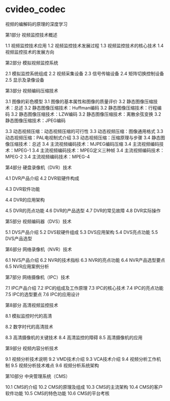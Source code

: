 # cvideo_codec

视频的编解码的原理的深度学习

第1部分 视频监控技术概述
 
1.1 视频监控技术应用
1.2 视频监控技术发展过程
1.3 视频监控技术的核心技术
1.4 视频监控技术的发展方向
 
第2部分 模拟视频监控系统
 
2.1 模拟监控系统组成
2.2 视频采集设备
2.3 信号传输设备
2.4 矩阵切换控制设备
2.5 显示及录像设备
 
第3部分 视频编码压缩技术
 
3.1 图像的彩色模型
3.1 图像的基本属性和图像的质量评价
3.2 静态图像压缩技术：总述
3.2 静态图像压缩技术：Huffman编码
3.2 静态图像压缩技术：行程编码
3.2 静态图像压缩技术：LZW编码
3.2 静态图像压缩技术：离散余弦变换
3.2 静态图像压缩技术：JPEG编码
 
3.3 动态视频压缩：动态视频压缩的可行性
3.3 动态视频压缩：图像通用格式
3.3 动态视频压缩：PAL电视制式介绍
3.3 动态视频压缩：压缩原理与步骤
3.4 静态图像压缩技术：总述
3.4 主流视频编码技术：MJPEG编码压缩
3.4 主流视频编码技术：MPEG-1
3.4 主流视频编码技术：MPEG定义三种帧
3.4 主流视频编码技术：MPEG-2
3.4 主流视频编码技术：MPEG-4
 
第4部分 硬盘录像机（DVR）技术
 
4.1 DVR产品介绍
4.2 DVR软硬件构成
 
4.3 DVR软件功能
 
4.4 DVR的应用架构
 
4.5 DVR的亮点功能
4.6 DVR的产品选型
4.7 DVR的常见故障
4.8 DVR实际操作
 
第5部分 视频编码器（DVS）技术
 
5.1 DVS产品介绍
5.2 DVS软硬件组成
5.3 DVS应用架构
5.4 DVS亮点功能
5.5 DVS产品选型
 
第6部分 网络录像机（NVR）技术
 
6.1 NVS产品介绍
6.2 NVR的技术指标
6.3 NVR的亮点功能
6.4 NVR产品选型要点
6.5 NVR应用案例分析
 
第7部分 网络摄像机（IPC）技术
 
7.1 IPC产品介绍
7.2 IPC的组成及工作原理
7.3 IPC的核心技术
7.4 IPC的亮点功能
7.5 IPC的选型要点
7.6 IPC的应用设计
 
第8部分 高清视频监控技术
 
8.1 模拟监控时代的高清
 
8.2 数字时代的高清技术
 
8.3 高清摄像机的关键技术
8.4 高清监控的障碍
8.5 高清摄像机的应用
 
第9部分 视频内容分析技术
 
9.1 视频分析技术说明
9.2 VMD技术介绍
9.3 VCA技术介绍
9.4 视频分析工作机制
9.5 视频分析技术难点
9.6  视频分析系统架构
 
 
第10部分 中央管理系统（CMS）
 
10.1 CMS的介绍
10.2 CMS的原理及组成
10.3 CMS的主流架构
10.4 CMS的客户软件功能
10.5 CMS的特色功能
10.6 CMS的平台考核
 
